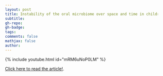 ```yaml
---
layout: post
title: Instability of the oral microbiome over space and time in children living with HIV
subtitle: 
gh-repo: 
gh-badge:
tags:
comments: false
mathjax: false
author: 
---
```


{% include youtube.html id="mRM6uNoP0LM" %}

[Click here to read the article!](https://microbiomejournal.biomedcentral.com/articles/10.1186/s40168-025-02123-9).  




